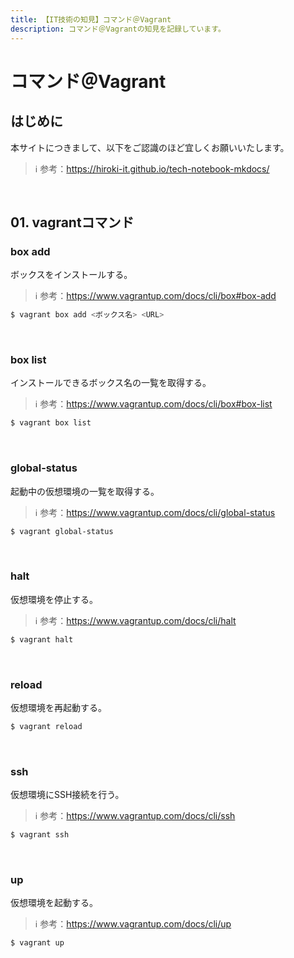 ```yaml
---
title: 【IT技術の知見】コマンド＠Vagrant
description: コマンド＠Vagrantの知見を記録しています。
---
```


# コマンド＠Vagrant

## はじめに

本サイトにつきまして、以下をご認識のほど宜しくお願いいたします。

> ℹ️ 参考：https://hiroki-it.github.io/tech-notebook-mkdocs/

<br>

## 01. vagrantコマンド

### box add

ボックスをインストールする。

> ℹ️ 参考：https://www.vagrantup.com/docs/cli/box#box-add

```bash
$ vagrant box add <ボックス名> <URL>
```

<br>

### box list

インストールできるボックス名の一覧を取得する。

> ℹ️ 参考：https://www.vagrantup.com/docs/cli/box#box-list

```bash
$ vagrant box list
```

<br>

### global-status

起動中の仮想環境の一覧を取得する。

> ℹ️ 参考：https://www.vagrantup.com/docs/cli/global-status

```bash
$ vagrant global-status
```

<br>

### halt

仮想環境を停止する。

> ℹ️ 参考：https://www.vagrantup.com/docs/cli/halt

```bash
$ vagrant halt
```

<br>

### reload

仮想環境を再起動する。

```bash
$ vagrant reload
```

<br>

### ssh

仮想環境にSSH接続を行う。

> ℹ️ 参考：https://www.vagrantup.com/docs/cli/ssh

```bash
$ vagrant ssh
```

<br>

### up

仮想環境を起動する。

> ℹ️ 参考：https://www.vagrantup.com/docs/cli/up

```bash
$ vagrant up
```

<br>
